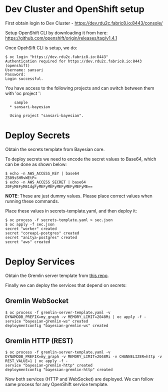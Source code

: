 # Dev Cluster and OpenShift setup

First obtain login to Dev Cluster - https://dev.rdu2c.fabric8.io:8443/console/

Setup OpenShift CLI by downloading it from here: https://github.com/openshift/origin/releases/tag/v1.4.1

Once OpehSift CLI is setup, we do:

```
$ oc login "https://dev.rdu2c.fabric8.io:8443"
Authentication required for https://dev.rdu2c.fabric8.io:8443 (openshift)
Username: sansari
Password: 
Login successful.
```

You have access to the following projects and can switch between them with 'oc project <projectname>':

```
    sample
  * sansari-bayesian

  Using project "sansari-bayesian".
```

# Deploy Secrets

Obtain the secrets template from Bayesian core.

To deploy secrets we need to encode the secret values to Base64, which can be done as shown below:


```
$ echo -n AWS_ACCESS_KEY | base64
ZS09sSHRvWEtP=
$ echo -n AWS_ACCESS_SECRET | base64
Z0FyMEFyME1dgFyMEFyMEFyMEFyMEFyMEFyME==
```

**NOTE**: These are just dummy values. Please place correct values when running these commands.

Place these values in secrets-template.yaml, and then deploy it:

```
$ oc process -f secrets-template.yaml > sec.json
$ oc apply -f sec.json
secret "worker" created
secret "coreapi-postgres" created
secret "anitya-postgres" created
secret "aws" created
```

# Deploy Services

Obtain the Gremlin server template from [this repo](https://github.com/containscafeine/data-model/).

Finally we can deploy the services that depend on secrets:

## Gremlin WebSocket

```
$ oc process -f gremlin-server-template.yaml -v DYNAMODB_PREFIX=my_graph -v MEMORY_LIMIT=2048Mi | oc apply -f -
service "bayesian-gremlin-ws" created
deploymentconfig "bayesian-gremlin-ws" created
```

## Gremlin HTTP (REST)

```
$ oc process -f gremlin-server-template.yaml -v DYNAMODB_PREFIX=my_graph -v MEMORY_LIMIT=2048Mi -v CHANNELIZER=http -v REST_VALUE=1 | oc apply -f -
service "bayesian-gremlin-http" created
deploymentconfig "bayesian-gremlin-http" created
```

Now both services (HTTP and WebSocket) are deployed. We can follow same process for any OpenShift service template.

